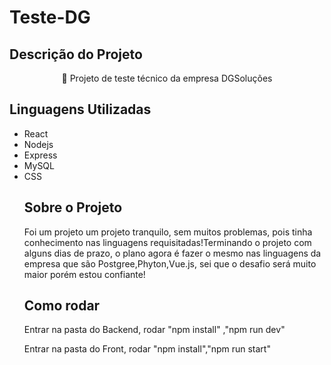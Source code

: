 # Teste-DG

## Descrição do Projeto


<p align="center">🚀 Projeto de teste técnico da empresa DGSoluções</p>

## Linguagens Utilizadas
<ul>
  <li>React</li>
  <li>Nodejs</li>
  <li>Express</li>
  <li>MySQL</li>
  <li>CSS</li>
  
  
## Sobre o Projeto
  <p>Foi um projeto um projeto tranquilo, sem muitos problemas, pois tinha conhecimento nas linguagens requisitadas!Terminando o projeto com alguns dias de prazo, o plano agora é
    fazer o  mesmo nas linguagens  da empresa que são Postgree,Phyton,Vue.js, sei que o desafio  será muito maior porém estou confiante!</p>

  
  ## Como rodar
  <p>Entrar na pasta do Backend, rodar "npm install" ,"npm run dev"</p>
  <p>Entrar na pasta do Front, rodar  "npm install","npm  run start"</p>
